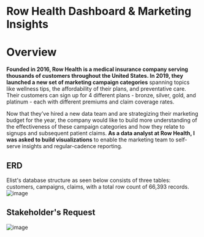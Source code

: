 # Row Health Dashboard & Marketing Insights
# Overview
**Founded in 2016, Row Health is a medical insurance company serving thousands of customers throughout the United States. In 2019, they launched a new set of marketing campaign categories** spanning topics like wellness tips, the affordability of their plans, and preventative care. Their customers can sign up for 4 different plans - bronze, silver, gold, and platinum - each with different premiums and claim coverage rates. 

Now that they’ve hired a new data team and are strategizing their marketing budget for the year, the company would like to build more understanding of the effectiveness of these campaign categories and how they relate to signups and subsequent patient claims. **As a data analyst at Row Health, I was asked to build visualizations** to enable the marketing team to self-serve insights and regular-cadence reporting.

## ERD
Elist's database structure as seen below consists of three tables: customers, campaigns, claims, with a total row count of 66,393 records.
![image](https://github.com/user-attachments/assets/54b93f05-18e9-4401-a957-7771d005b051)

## Stakeholder's Request
![image](https://github.com/user-attachments/assets/dee57db5-fa5b-457a-a23e-76fbd4f9d152)
